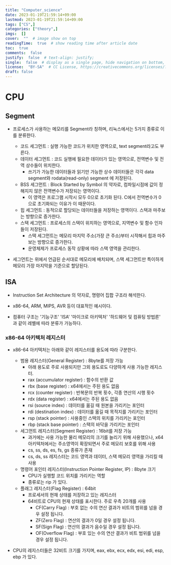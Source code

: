 ```yaml
---
title: "Computer_science"
date: 2023-01-19T21:59:14+09:00
lastmod: 2023-01-19T21:59:14+09:00
tags: ["CS",]
categories: ["theory",]
imgs:  []
cover:  ""  # image show on top
readingTime:  true  # show reading time after article date
toc:  true
comments:  false
justify:  false  # text-align: justify;
single:  false  # display as a single page, hide navigation on bottom, like as about page.
license:  "BY-SA"  # CC License, https://creativecommons.org/licenses/?lang=ko
draft: false
---
```


# CPU
## Segment
- 프로세스가 사용하는 메모리를 Segment라 칭하며, 리눅스에서는 5가지 종류로 이를 분류한다. 
  - 코드 세그먼트 : 실행 가능한 코드가 위치한 영역으로, text segment라고도 부른다.
  - 데이터 세그먼트 : 코드 실행에 필요한 데이터가 있는 영역으로, 전역변수 및 전역 상수들이 위치한다.
    - 쓰기가 가능한 데이터들과 읽기만 가능한 상수 데이터들은 각각 data segment와 rodata(read-only) segment 에 저장된다.
  - BSS 세그먼트 : Block Started by Symbol 의 약자로, 컴파일시점에 값이 정해지지 않은 전역변수가 저장되는 영역이다. 
    - 이 영역은 프로그램 시작시 모두 0으로 초기화 된다. C에서 전역변수가 0 으로 초기화되는 이유가 이 때문이다.
  - 힙 세그먼트 : 동적으로 할당되는 데이터들을 저장하는 영역이다. 스택과 마주보는 방향으로 증가한다.
  - 스택 세그먼트 : 프로세스의 스택이 위치하는 영역으로, 지역변수 및 함수 인자들이 저장된다. 
    - 스택 세그먼트는 메모리 마지막 주소(가장 큰 주소)부터 시작해서 힙과 마주보는 방향으로 증가한다.
	- 운영체제가 프로세스 동작 상황에 따라 스택 영역을 관리한다.
  
- 세그먼트는 위에서 언급된 순서대로 메모리에 배치되며, 스택 세그먼트만 특이하게 메모리 가장 마지막을 기준으로 할당된다.

## ISA
- Instruction Set Architecture 의 약자로, 명령어 집합 구조라 해석한다.
- x86-64, ARM, MIPS, AVR 등이 대표적인 예시이다.

- 컴퓨터 구조는 '기능구조' 'ISA' '마이크로 아키텍처' '하드웨어 및 컴퓨팅 방법론' 과 같이 레벨에 따라 분류가 가능하다. 

### x86-64 아키텍처 레지스터
- x86-64 아키텍처는 아래와 같이 레지스터를 용도에 따라 구분한다. 
  - 범용 레지스터(General Register) : 8byte를 저장 가능
    - 아래 용도로 주로 사용되지만 그외 용도로도 다양하게 사용 가능한 레지스터.
    - rax (accumulator register) : 함수의 반환 값
    - rbx (base register) : x64에서는 주된 용도 없음
    - rcx (counter register) : 반복문의 반복 횟수, 각종 연산의 시행 횟수
	- rdx (data register) : x64에서는 주된 용도 없음
    - rsi (source index) : 데이터를 옮길 때 원본을 가리키는 포인터
    - rdi (destination index) : 데이터를 옮길 때 목적지를 가리키는 포인터
	- rsp (stack pointer) : 사용중인 스택의 위치를 가리키는 포인터
	- rbp (stack base pointer) : 스택의 바닥을 가리키는 포인터
  - 세그먼트 레지스터(Segment Register) : 16bit를 저장 가능
	- 과거에는 사용 가능한 물리 메모리의 크기를 늘리기 위해 사용했으나, x64 아키텍처에서는 주소영역이 확장되면서 주로 메모리 보호를 위해 사용
    - cs, ss, ds, es, fs, gs 종류가 존재
	- cs, ds, ss 레지스터는 코드 영역과 데이터, 스택 메모리 영역을 가리킬 때 사용
  - 명령어 포인터 레지스터(Instruction Pointer Register, IP) : 8byte 크기
    - CPU가 실행할 코드 위치를 가리키는 역할
    - 종류로는 rip 가 있다.
  - 플래그 레지스터(Flag Register) : 64bit
    - 프로세서의 현재 상태를 저장하고 있는 레지스터
	- 64비트로 CPU의 현재 상태를 표시한다. 주로 우측 20개를 사용
	  - CF(Carry Flag) : 부호 없는 수의 연산 결과가 비트의 범위를 넘을 경우 설정 됩니다.
	  - ZF(Zero Flag) : 연산의 결과가 0일 경우 설정 됩니다.
	  - SF(Sign Flag) : 연산의 결과가 음수일 경우 설정 됩니다.
	  - OF(Overflow Flag) : 부호 있는 수의 연산 결과가 비트 범위를 넘을 경우 설정 됩니다.
	  
- CPU의 레지스터들은 32비트 크기를 가지며, eax, ebx, ecx, edx, esi, edi, esp, ebp 가 있다. 


